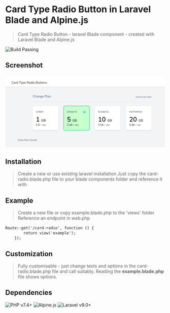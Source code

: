 # Card Type Radio Button in Laravel Blade and Alpine.js
 > Card Type Radio Button - laravel Blade component - created with Laravel Blade and Alpine.js

![Build Passing](https://img.shields.io/badge/build-passing-green)

## Screenshot
![Plugin Custom Endpoint Render](images/screenshot-1.png)

## Installation
> Create a new or use existing laravel installation
> Just copy the card-radio.blade.php file to your blade components folder and reference it with <x-card-radio></x-card-radio>

## Example
> Create a new file or copy example.blade.php to the 'views' folder
> Reference an endpoint in web.php
```
Route::get('/card-radio', function () {
        return view('example');
    });
```

## Customization
> Fully customisable - just change texts and options in the card-radio.blade.php file and call suitably. Reading the **example.blade.php** file shows options.

## Dependencies

![PHP v7.4+](https://img.shields.io/badge/PHP-v7.4%2B-magenta) ![Alpine.js](https://img.shields.io/badge/Alpine-.js-blue) ![Laravel v9.0+](https://img.shields.io/badge/laravel-v8%2B-orange)
